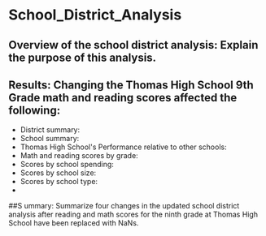# School_District_Analysis
## Overview of the school district analysis: Explain the purpose of this analysis.

## Results: Changing the Thomas High School 9th Grade math and reading scores affected the following:
- District summary:
- School summary:
- Thomas High School's Performance relative to other schools:
- Math and reading scores by grade:
- Scores by school spending:
- Scores by school size:
- Scores by school type:
- 
##S ummary: Summarize four changes in the updated school district analysis after reading and math scores for the ninth grade at Thomas High School have been replaced with NaNs.
